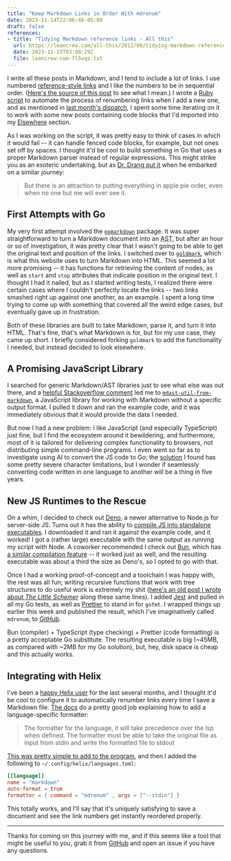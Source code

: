 ```yaml
---
title: "Keep Markdown Links in Order With mdrenum"
date: 2023-11-14T22:06:48-05:00
draft: false
references:
- title: "Tidying Markdown reference links - All this"
  url: https://leancrew.com/all-this/2012/09/tidying-markdown-reference-links/
  date: 2023-11-15T03:08:29Z
  file: leancrew-com-7l5uqs.txt
---
```


I write all these posts in Markdown, and I tend to include a lot of links. I use numbered [reference-style links][1] and I like the numbers to be in sequential order. ([Here's the source of this post][2] to see what I mean.) I wrote a [Ruby script][3] to automate the process of renumbering links when I add a new one, and as mentioned in [last month's dispatch][4], I spent some time iterating on it to work with some new posts containing code blocks that I'd imported into my [Elsewhere][5] section.

[1]: https://www.markdownguide.org/basic-syntax/#reference-style-links
[2]: https://github.com/dce/davideisinger.com/blob/main/content/journal/keep-markdown-links-in-order-with-mdrenum/index.md?plain=1
[3]: https://github.com/dce/davideisinger.com/blob/a2da87fee76fed027b389fcdeb449ad7aa4b6c6d/bin/renumber
[4]: /journal/dispatch-9-november-2023/
[5]: /elsewhere

<!--more-->

As I was working on the script, it was pretty easy to think of cases in which it would fail -- it can handle fenced code blocks, for example, but not ones set off by spaces. I thought it'd be cool to build something in Go that uses a proper Markdown parser instead of regular expressions. This might strike you as an esoteric undertaking, but as [Dr. Drang put it][6] when he embarked on a similar journey:

> But there is an attraction to putting everything in apple pie order, even when no one but me will ever see it.

[6]: https://leancrew.com/all-this/2012/09/tidying-markdown-reference-links/

## First Attempts with Go

My very first attempt involved the [`gomarkdown`][7] package. It was super straightforward to turn a Markdown document into an <abbr title="abstract syntax tree">AST</abbr>, but after an hour or so of investigation, it was pretty clear that I wasn't going to be able to get the original text and position of the links. I switched over to [`goldmark`][8], which is what this website uses to turn Markdown into HTML. This seemed a lot more promising -- it has functions for retrieving the content of nodes, as well as `start` and `stop` attributes that indicate position in the original text. I thought I had it nailed, but as I started writing tests, I realized there were certain cases where I couldn't perfectly locate the links -- two links smashed right up against one another, as an example. I spent a long time trying to come up with something that covered all the weird edge cases, but eventually gave up in frustration.

[7]: https://pkg.go.dev/github.com/gomarkdown/markdown/ast
[8]: https://github.com/yuin/goldmark

Both of these libraries are built to take Markdown, parse it, and turn it into HTML. That's fine, that's what Markdown is for, but for my use case, they came up short. I briefly considered forking `goldmark` to add the functionality I needed, but instead decided to look elsewhere.

## A Promising JavaScript Library

I searched for generic Markdown/AST libraries just to see what else was out there, and a [helpful Stackoverflow comment][9] led me to [`mdast-util-from-markdown`][10], a JavaScript library for working with Markdown without a specific output format. I pulled it down and ran the example code, and it was immediately obvious that it would provide the data I needed.

[9]: https://stackoverflow.com/a/74062924
[10]: https://github.com/syntax-tree/mdast-util-from-markdown

But now I had a new problem: I like JavaScript (and especially TypeScript) just fine, but I find the ecosystem around it bewildering, and furthermore, most of it is tailored for delivering complex functionality to browsers, not distributing simple command-line programs. I even went so far as to investigate using AI to convert the JS code to Go; the [solution][11] I found has some pretty severe character limitations, but I wonder if seamlessly converting code written in one language to another will be a thing in five years.

[11]: https://www.codeconvert.ai/typescript-to-golang-converter

## New JS Runtimes to the Rescue

On a whim, I decided to check out [Deno][12], a newer alternative to Node.js for server-side JS. Turns out it has the ability to [compile JS into standalone executables][13]. I downloaded it and ran it against the example code, and it worked! I got a (rather large) executable with the same output as running my script with Node. A coworker recommended I check out [Bun][14], which has [a similar compilation feature][15] -- it worked just as well, and the resulting executable was about a third the size as Deno's, so I opted to go with that.

[12]: https://deno.com/
[13]: https://docs.deno.com/runtime/manual/tools/compiler
[14]: https://bun.sh/
[15]: https://bun.sh/docs/bundler/executables

Once I had a working proof-of-concept and a toolchain I was happy with, the rest was all fun; writing recursive functions that work with tree structures to do useful work is extremely my shit ([here's an old post I wrote about _The Little Schemer_][16] along these same lines). I added [Jest][17] and pulled in all my Go tests, as well as [Prettier][18] to stand in for `gofmt`. I wrapped things up earlier this week and published the result, which I've imaginatively called `mdrenum`, to [GitHub][19].

[16]: /elsewhere/the-little-schemer-will-expand-blow-your-mind/
[17]: https://jestjs.io/
[18]: https://prettier.io/
[19]: https://github.com/dce/mdrenum

Bun (compiler) + TypeScript (type checking) + Prettier (code formatting) is a pretty acceptable Go substitute. The resulting executable is big (~45MB, as compared with ~2MB for my Go solution), but, hey, disk space is cheap and this actually works.

## Integrating with Helix

I've been a [happy Helix user][20] for the last several months, and I thought it'd be cool to configure it to automatically renumber links every time I save a Markdown file. [The docs][21] do a pretty good job explaining how to add a language-specific formatter:

[20]: /journal/a-month-with-helix/
[21]: https://docs.helix-editor.com/languages.html#language-configuration

> The formatter for the language, it will take precedence over the lsp when defined. The formatter must be able to take the original file as input from stdin and write the formatted file to stdout

[This was pretty simple to add to the program][22], and then I added the following to `~/.config/helix/languages.toml`:

```toml
[[language]]
name = "markdown"
auto-format = true
formatter = { command = "mdrenum" , args = ["--stdin"] }
```

[22]: https://github.com/dce/mdrenum/blob/main/src/cli.ts#L7-L18

This totally works, and I'll say that it's uniquely satisfying to save a document and see the link numbers get instantly reordered properly.

---

Thanks for coming on this journey with me, and if this seems like a tool that might be useful to you, grab it from [GitHub][19] and open an issue if you have any questions.

